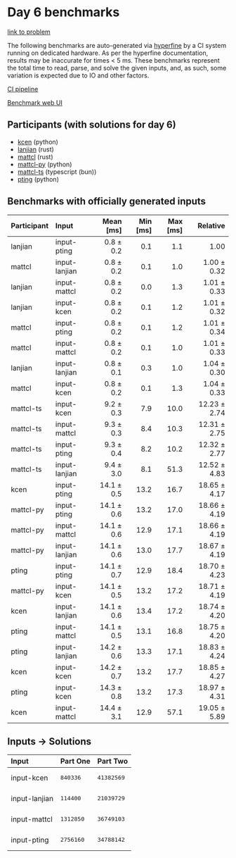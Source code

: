 # Day 6 benchmarks

[link to problem](https://adventofcode.com/2023/day/6)

The following benchmarks are auto-generated via
[hyperfine](https://github.com/sharkdp/hyperfine) by a CI system running on
dedicated hardware. As per the hyperfine documentation, results may be
inaccurate for times < 5 ms. These benchmarks represent the total time to read,
parse, and solve the given inputs, and, as such, some variation is expected due
to IO and other factors.

[CI pipeline](http://ci.papercode.net:8080/teams/main/pipelines/aoc2023)

[Benchmark web UI](https://aoc.ancalagon.black)


## Participants (with solutions for day 6)

- [kcen](https://github.com/kcen/aoc2023) (python)
- [lanjian](https://github.com/lanjian/aoc-2023) (rust)
- [mattcl](https://github.com/mattcl/aoc2023) (rust)
- [mattcl-py](https://github.com/mattcl/aoc2023-py) (python)
- [mattcl-ts](https://github.com/mattcl/aoc2023-js) (typescript (bun))
- [pting](https://github.com/pting/aoc2023) (python)


## Benchmarks with officially generated inputs

| Participant | Input | Mean [ms] | Min [ms] | Max [ms] | Relative |
|:---|:---|---:|---:|---:|---:|
| lanjian | input-pting | 0.8 ± 0.2 | 0.1 | 1.1 | 1.00 |
| mattcl | input-lanjian | 0.8 ± 0.2 | 0.1 | 1.0 | 1.00 ± 0.32 |
| lanjian | input-mattcl | 0.8 ± 0.2 | 0.0 | 1.3 | 1.01 ± 0.33 |
| lanjian | input-kcen | 0.8 ± 0.2 | 0.1 | 1.2 | 1.01 ± 0.32 |
| mattcl | input-pting | 0.8 ± 0.2 | 0.1 | 1.2 | 1.01 ± 0.34 |
| mattcl | input-mattcl | 0.8 ± 0.2 | 0.1 | 1.0 | 1.01 ± 0.33 |
| lanjian | input-lanjian | 0.8 ± 0.1 | 0.3 | 1.0 | 1.04 ± 0.30 |
| mattcl | input-kcen | 0.8 ± 0.2 | 0.1 | 1.3 | 1.04 ± 0.33 |
| mattcl-ts | input-kcen | 9.2 ± 0.3 | 7.9 | 10.0 | 12.23 ± 2.74 |
| mattcl-ts | input-mattcl | 9.3 ± 0.3 | 8.4 | 10.3 | 12.31 ± 2.75 |
| mattcl-ts | input-pting | 9.3 ± 0.4 | 8.2 | 10.2 | 12.32 ± 2.77 |
| mattcl-ts | input-lanjian | 9.4 ± 3.0 | 8.1 | 51.3 | 12.52 ± 4.83 |
| kcen | input-pting | 14.1 ± 0.5 | 13.2 | 16.7 | 18.65 ± 4.17 |
| mattcl-py | input-pting | 14.1 ± 0.6 | 13.2 | 17.0 | 18.66 ± 4.19 |
| mattcl-py | input-mattcl | 14.1 ± 0.6 | 12.9 | 17.1 | 18.66 ± 4.19 |
| mattcl-py | input-lanjian | 14.1 ± 0.6 | 13.0 | 17.7 | 18.67 ± 4.19 |
| pting | input-pting | 14.1 ± 0.7 | 12.9 | 18.4 | 18.70 ± 4.23 |
| mattcl-py | input-kcen | 14.1 ± 0.5 | 13.2 | 17.2 | 18.71 ± 4.19 |
| kcen | input-lanjian | 14.1 ± 0.6 | 13.4 | 17.2 | 18.74 ± 4.20 |
| pting | input-mattcl | 14.1 ± 0.5 | 13.1 | 16.8 | 18.75 ± 4.20 |
| pting | input-lanjian | 14.2 ± 0.6 | 13.3 | 17.1 | 18.83 ± 4.24 |
| kcen | input-kcen | 14.2 ± 0.7 | 13.2 | 17.7 | 18.85 ± 4.27 |
| pting | input-kcen | 14.3 ± 0.8 | 13.2 | 17.3 | 18.97 ± 4.31 |
| kcen | input-mattcl | 14.4 ± 3.1 | 12.9 | 57.1 | 19.05 ± 5.89 |


## Inputs -> Solutions

| Input | Part One | Part Two |
|:---|:---|:---|
|input-kcen|<pre>840336</pre>|<pre>41382569</pre>|
|input-lanjian|<pre>114400</pre>|<pre>21039729</pre>|
|input-mattcl|<pre>1312850</pre>|<pre>36749103</pre>|
|input-pting|<pre>2756160</pre>|<pre>34788142</pre>|